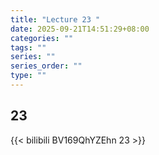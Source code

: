 ```yaml
---
title: "Lecture 23 "
date: 2025-09-21T14:51:29+08:00
categories: ""
tags: ""
series: ""
series_order: ""
type: ""
---
```


## 23 

{{< bilibili BV169QhYZEhn 23 >}}



